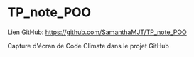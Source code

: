 # TP_note_POO

Lien GitHub:
https://github.com/SamanthaMJT/TP_note_POO

Capture d'écran de Code Climate dans le projet GitHub

